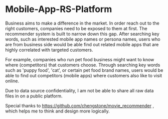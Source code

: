# Mobile-App-RS-Platform

Business aims to make a difference in the market. In order reach out to the right customers, companies need to be exposed to them at first. 
The recommender system is built to narrow down this gap. After searching key words, such as interested mobile app names or persona names, 
users who are from business side would be able find out related mobile apps that are highly correlated with targeted customers.

For example, companies who run pet food business might want to know where (competitors) that customers choose. Through searching key words such as 'puppy food',
'cat', or certain pet food brand names, users would be able to find out competitors (mobile apps) where customers also like to visit online. 

Due to data source confidentiality, I am not be able to share all raw data files in on a public platform.  

Special thanks to https://github.com/chengstone/movie_recommender , which helps me to think and design more logically.
